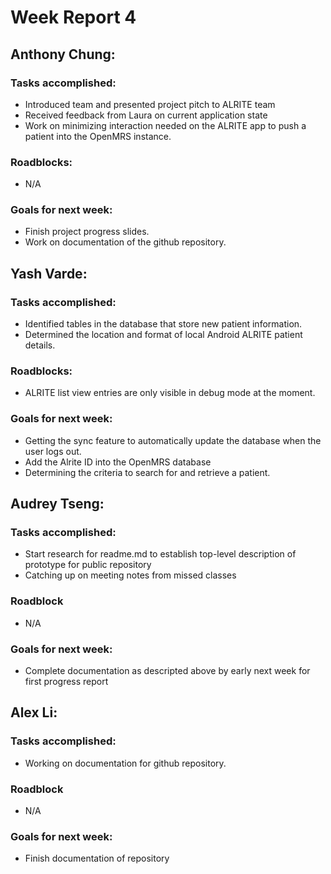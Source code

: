 # Week Report 4

## Anthony Chung:
### Tasks accomplished:
* Introduced team and presented project pitch to ALRITE team
* Received feedback from Laura on current application state
* Work on minimizing interaction needed on the ALRITE app to push a patient into the OpenMRS instance.

### Roadblocks:
* N/A

### Goals for next week:
* Finish project progress slides.
* Work on documentation of the github repository.

## Yash Varde:
### Tasks accomplished:
* Identified tables in the database that store new patient information.
* Determined the location and format of local Android ALRITE patient details.

### Roadblocks:
* ALRITE list view entries are only visible in debug mode at the moment.

### Goals for next week:
* Getting the sync feature to automatically update the database when the user logs out.
* Add the Alrite ID into the OpenMRS database
* Determining the criteria to search for and retrieve a patient.

## Audrey Tseng:
### Tasks accomplished:
* Start research for readme.md to establish top-level description of prototype for public repository
* Catching up on meeting notes from missed classes

### Roadblock
* N/A

### Goals for next week:
* Complete documentation as descripted above by early next week for first progress report

## Alex Li:
### Tasks accomplished:
* Working on documentation for github repository.

### Roadblock
* N/A

### Goals for next week:
* Finish documentation of repository